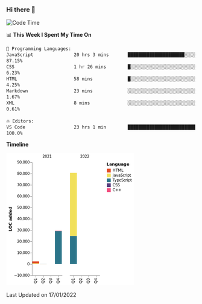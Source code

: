 ### Hi there 👋

<!--START_SECTION:waka-->
![Code Time](http://img.shields.io/badge/Code%20Time-1%2C129%20hrs%2021%20mins-blue)

📊 **This Week I Spent My Time On** 

```text
💬 Programming Languages: 
JavaScript               20 hrs 3 mins       █████████████████████░░░░   87.15% 
CSS                      1 hr 26 mins        █░░░░░░░░░░░░░░░░░░░░░░░░   6.23% 
HTML                     58 mins             █░░░░░░░░░░░░░░░░░░░░░░░░   4.25% 
Markdown                 23 mins             ░░░░░░░░░░░░░░░░░░░░░░░░░   1.67% 
XML                      8 mins              ░░░░░░░░░░░░░░░░░░░░░░░░░   0.61%

🔥 Editors: 
VS Code                  23 hrs 1 min        █████████████████████████   100.0%

```

**Timeline**

![Chart not found](https://raw.githubusercontent.com/ZzicC12/ZzicC12/main/charts/bar_graph.png) 


 Last Updated on 17/01/2022
<!--END_SECTION:waka-->
